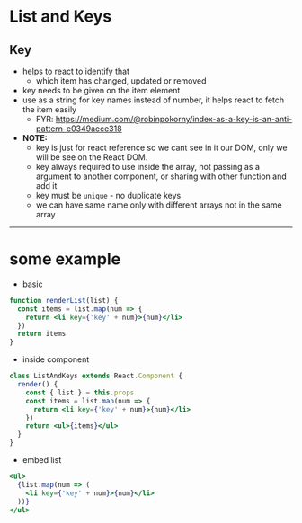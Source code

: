 # List and Keys

## Key

- helps to react to identify that
  - which item has changed, updated or removed
- key needs to be given on the item element
- use as a string for key names instead of number, it helps react to fetch the item easily
  - FYR: https://medium.com/@robinpokorny/index-as-a-key-is-an-anti-pattern-e0349aece318
- **NOTE:**
  - key is just for react reference so we cant see in it our DOM, only we will be see on the React DOM.
  - key always required to use inside the array, not passing as a argument to another component, or sharing with other function and add it
  - key must be `unique` - no duplicate keys
  - we can have same name only with different arrays not in the same array

---

# some example

- basic

```jsx
function renderList(list) {
  const items = list.map(num => {
    return <li key={'key' + num}>{num}</li>
  })
  return items
}
```

- inside component

```jsx
class ListAndKeys extends React.Component {
  render() {
    const { list } = this.props
    const items = list.map(num => {
      return <li key={'key' + num}>{num}</li>
    })
    return <ul>{items}</ul>
  }
}
```

- embed list

```jsx
<ul>
  {list.map(num => (
    <li key={'key' + num}>{num}</li>
  ))}
</ul>
```
